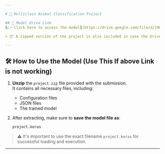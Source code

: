 ```yaml
---

# 🐾 Multiclass Animal Classification Project

## 🔗 Model Drive Link  
[👉 Click here to access the model](https://drive.google.com/file/d/19UuAkVQDsQrNnuRx_BAjLurwfqG1snLt/view?usp=drive_link)

> 📦 A zipped version of the project is also included in case the drive link doesn’t work.

---
```


## 🛠️ How to Use the Model (Use This If above Link is not working)

1. **Unzip** the `project.zip` file provided with the submission.  
   It contains all necessary files, including:
   - Configuration files  
   - JSON files  
   - The trained model

2. After extracting, make sure to **save the model file as**:

   ```bash
   project.keras
   ```

> ⚠️ It's important to use the exact filename `project.keras` for successful loading and execution.

---
